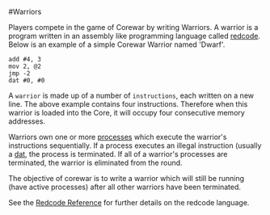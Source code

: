 #Warriors

Players compete in the game of Corewar by writing Warriors.  A warrior is a program written in an assembly like programming language called [redcode](../redcode).  Below is an example of a simple Corewar Warrior named 'Dwarf'.

```redcode
add #4, 3
mov 2, @2
jmp -2
dat #0, #0
```

A `warrior` is made up of a number of `instructions`, each written on a new line.  The above example contains four instructions.  Therefore when this warrior is loaded into the Core, it will occupy four consecutive memory addresses.

Warriors own one or more [processes](processes) which execute the warrior's instructions sequentially.  If a process executes an illegal instruction (usually a [dat](../redcode/opcodes#dat-data), the process is terminated.  If all of a warrior's processes are terminated, the warrior is eliminated from the round.

The objective of corewar is to write a warrior which will still be running (have active processes) after all other warriors have been terminated.

See the [Redcode Reference](../redcode) for further details on the redcode language.
